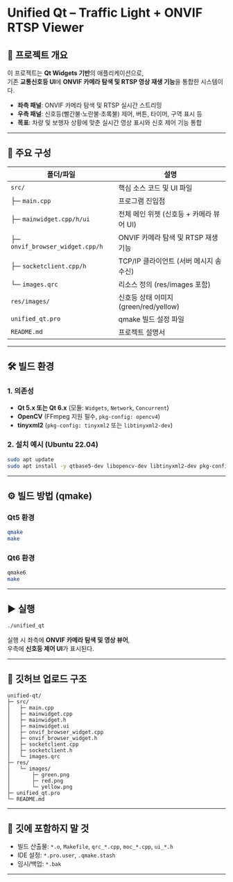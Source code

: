 # Unified Qt – Traffic Light + ONVIF RTSP Viewer

## 📘 프로젝트 개요
이 프로젝트는 **Qt Widgets 기반**의 애플리케이션으로,  
기존 **교통신호등 UI**에 **ONVIF 카메라 탐색 및 RTSP 영상 재생 기능**을 통합한 시스템이다.

- **좌측 패널**: ONVIF 카메라 탐색 및 RTSP 실시간 스트리밍  
- **우측 패널**: 신호등(빨간불·노란불·초록불) 제어, 버튼, 타이머, 구역 표시 등  
- **목표**: 차량 및 보행자 상황에 맞춘 실시간 영상 표시와 신호 제어 기능 통합

---

## 🧩 주요 구성

| 폴더/파일 | 설명 |
|------------|------|
| `src/` | 핵심 소스 코드 및 UI 파일 |
| ├─ `main.cpp` | 프로그램 진입점 |
| ├─ `mainwidget.cpp/h/ui` | 전체 메인 위젯 (신호등 + 카메라 뷰어 UI) |
| ├─ `onvif_browser_widget.cpp/h` | ONVIF 카메라 탐색 및 RTSP 재생 기능 |
| ├─ `socketclient.cpp/h` | TCP/IP 클라이언트 (서버 메시지 송수신) |
| └─ `images.qrc` | 리소스 정의 (res/images 포함) |
| `res/images/` | 신호등 상태 이미지 (green/red/yellow) |
| `unified_qt.pro` | qmake 빌드 설정 파일 |
| `README.md` | 프로젝트 설명서 |

---

## 🛠️ 빌드 환경

### 1. 의존성
- **Qt 5.x 또는 Qt 6.x** (모듈: `Widgets`, `Network`, `Concurrent`)
- **OpenCV** (FFmpeg 지원 필수, `pkg-config: opencv4`)
- **tinyxml2** (`pkg-config: tinyxml2` 또는 `libtinyxml2-dev`)

### 2. 설치 예시 (Ubuntu 22.04)
```bash
sudo apt update
sudo apt install -y qtbase5-dev libopencv-dev libtinyxml2-dev pkg-config g++
```

---

## ⚙️ 빌드 방법 (qmake)

### Qt5 환경
```bash
qmake
make
```

### Qt6 환경
```bash
qmake6
make
```

---

## ▶️ 실행
```bash
./unified_qt
```

실행 시 좌측에 **ONVIF 카메라 탐색 및 영상 뷰어**,  
우측에 **신호등 제어 UI**가 표시된다.

---

## 📁 깃허브 업로드 구조

```
unified-qt/
├─ src/
│   ├─ main.cpp
│   ├─ mainwidget.cpp
│   ├─ mainwidget.h
│   ├─ mainwidget.ui
│   ├─ onvif_browser_widget.cpp
│   ├─ onvif_browser_widget.h
│   ├─ socketclient.cpp
│   ├─ socketclient.h
│   └─ images.qrc
├─ res/
│   └─ images/
│       ├─ green.png
│       ├─ red.png
│       └─ yellow.png
├─ unified_qt.pro
└─ README.md
```

---

## 🚫 깃에 포함하지 말 것
- 빌드 산출물: `*.o`, `Makefile`, `qrc_*.cpp`, `moc_*.cpp`, `ui_*.h`
- IDE 설정: `*.pro.user`, `.qmake.stash`
- 임시/백업: `*.bak`

---
